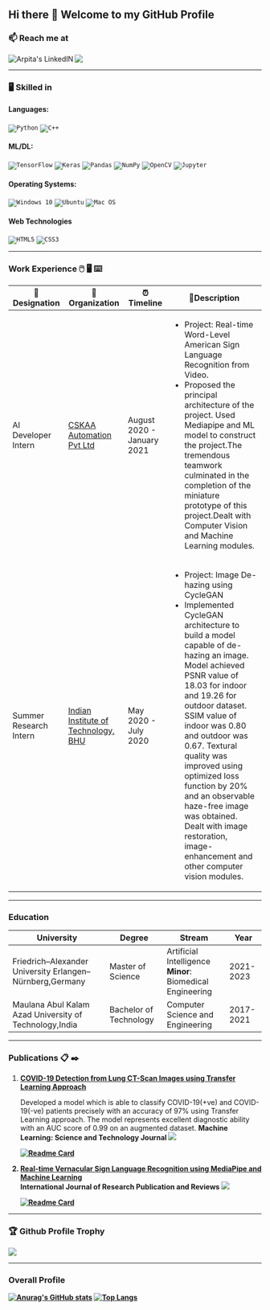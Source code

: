 ## Hi there 👋 Welcome to my GitHub Profile

<!--
**arpita739/arpita739** is a ✨ _special_ ✨ repository because its `README.md` (this file) appears on your GitHub profile.

Here are some ideas to get you started:

- 🔭 I’m currently working on 
- 🌱 I’m currently learning ...
- 👯 I’m looking to collaborate on ...
- 🤔 I’m looking for help with ...
- 💬 Ask me about ...
- 📫 How to reach me: ...
- 😄 Pronouns: ...
- ⚡ Fun fact: ...
-->
### 📫 Reach me at
<a href="https://www.linkedin.com/in/arpita-halder-8718b413b/">
  <img align="left" alt="Arpita's LinkedIN" src="https://img.shields.io/badge/linkedin-%230077B5.svg?style=for-the-badge&logo=linkedin&logoColor=white" />
</a>
<a href="mailto:arpitahalder739@gmail.com?">
  <img src="https://img.shields.io/badge/gmail-%23DD0031.svg?&style=for-the-badge&logo=gmail&logoColor=white"/></a>
</a>

<hr>

###  :desktop_computer: Skilled in 


#### Languages:
<code><img alt="Python" src="https://img.shields.io/badge/python-%2314354C.svg?style=for-the-badge&logo=python&logoColor=white"/></code>
<code><img alt="C++" src="https://img.shields.io/badge/c++-%2300599C.svg?style=for-the-badge&logo=c%2B%2B&logoColor=white"/></code>

#### ML/DL:
<code><img alt="TensorFlow" src="https://img.shields.io/badge/TensorFlow-%23FF6F00.svg?style=for-the-badge&logo=TensorFlow&logoColor=white" /></code>
<code><img alt="Keras" src="https://img.shields.io/badge/Keras-%23D00000.svg?style=for-the-badge&logo=Keras&logoColor=white"/></code>
<code><img alt="Pandas" src="https://img.shields.io/badge/pandas-%23150458.svg?style=for-the-badge&logo=pandas&logoColor=white" /></code>
<code><img alt="NumPy" src="https://img.shields.io/badge/numpy-%23013243.svg?style=for-the-badge&logo=numpy&logoColor=white" /></code>
<code><img alt="OpenCV" src="https://img.shields.io/badge/opencv-%23white.svg?style=for-the-badge&logo=opencv&logoColor=white"/></code>
<code><img alt="Jupyter" src="https://img.shields.io/badge/Jupyter-%23F37626.svg?style=for-the-badge&logo=Jupyter&logoColor=white" /></code>

#### Operating Systems:
<code><img alt="Windows 10" src="https://img.shields.io/badge/Windows-0078D6?style=for-the-badge&logo=windows&logoColor=white" /></code>
<code><img alt="Ubuntu" src="https://img.shields.io/badge/Ubuntu-E95420?style=for-the-badge&logo=ubuntu&logoColor=white" /></code>
<code><img alt="Mac OS" src="https://img.shields.io/badge/mac%20os-000000?style=for-the-badge&logo=apple&logoColor=white" /></code>

#### Web Technologies
<code><img alt="HTML5" src="https://img.shields.io/badge/html5-%23E34F26.svg?style=for-the-badge&logo=html5&logoColor=white"/></code>
<code><img alt="CSS3" src="https://img.shields.io/badge/css3-%231572B6.svg?style=for-the-badge&logo=css3&logoColor=white"/></code>

<hr>

### Work Experience :computer_mouse: :desktop_computer: :keyboard:

| 💼 Designation |  🏢Organization | ⏰Timeline  |💬Description|
| ---- | ---- | ---- |----|
| AI Developer Intern | [CSKAA Automation Pvt Ltd](http://www.cskaa.co.in/) | August 2020 - January 2021 |<ul><li>Project: Real-time Word-Level American Sign Language Recognition from Video.</li><li>Proposed the principal architecture of the project. Used Mediapipe and ML model to construct the project.The tremendous teamwork culminated in the completion of the miniature prototype of this project.Dealt with Computer Vision and Machine Learning modules.</li></ul>|
| Summer Research Intern | [Indian Institute of Technology, BHU](https://iitbhu.ac.in/) | May 2020 - July 2020 |<ul><li>Project: Image De-hazing using CycleGAN</li><li>Implemented CycleGAN architecture to build a model capable of de-hazing an image. Model achieved PSNR value of 18.03 for indoor and 19.26 for outdoor dataset. SSIM value of indoor was 0.80 and outdoor was 0.67. Textural quality was improved using optimized loss function by 20% and an observable haze-free image was obtained. Dealt with image restoration, image-enhancement and other computer vision modules.</li></ul>|

<hr>

### Education

|University|Degree|Stream|Year|
| ---- | ---- | ---- | ---- |
|Friedrich–Alexander University Erlangen–Nürnberg,Germany|Master of Science|Artificial Intelligence<br><strong>Minor</strong>: Biomedical Engineering|2021-2023|
|Maulana Abul Kalam Azad University of Technology,India|Bachelor of Technology|Computer Science and Engineering|2017-2021|

<hr>

### Publications :clipboard: :black_nib:
<ol>
    <li><a href="https://doi.org/10.1088/2632-2153/abf22c"/><strong>COVID-19 Detection from Lung CT-Scan Images using Transfer Learning Approach</strong></a></li> 
    <p>Developed a model which is able to classify COVID-19(+ve) and COVID-19(-ve) patients precisely with an accuracy of 97% using Transfer Learning approach. The model represents excellent diagnostic ability with an AUC score of 0.99 on an augmented dataset. <strong>Machine Learning: Science and Technology Journal<strong> <a href="https://doi.org/10.1088/2632-2153/abf22c"><img src="https://img.shields.io/badge/IOP%20Science-Publisher-blue"/></a></p>
  
  [![Readme Card](https://github-readme-stats.vercel.app/api/pin/?username=arpita739&repo=COVID-19-Detection-from-Lung-CT-Scan-Images-using-Transfer-Learning-Approach)](https://github.com/arpita739/COVID-19-Detection-from-Lung-CT-Scan-Images-using-Transfer-Learning-Approach)

<li><a href="https://www.ijrpr.com/uploads/V2ISSUE5/IJRPR462.pdf"/>Real-time Vernacular Sign Language Recognition using MediaPipe and Machine Learning</a></li><strong>International Journal of Research Publication and Reviews</strong> <a href="https://www.ijrpr.com/uploads/V2ISSUE5/IJRPR462.pdf"><img src="https://img.shields.io/badge/IJRPR-Publisher-blue"><a/>
  
  [![Readme Card](https://github-readme-stats.vercel.app/api/pin/?username=arpita739&repo=Real-time-Vernacular-Sign-Language-Recognition-using-MediaPipe-and-Machine-Learning)](https://github.com/arpita739/Real-time-Vernacular-Sign-Language-Recognition-using-MediaPipe-and-Machine-Learning)
  
</ol>

<hr>

  ### 🏆 Github Profile Trophy
  <a href="https://github.com/ryo-ma/github-profile-trophy">
    <img src="https://github-profile-trophy.vercel.app/?username=arpita739&column=7&hide=PullRequest"/>
  </a>

<hr>


### Overall Profile

[![Anurag's GitHub stats](https://github-readme-stats.vercel.app/api?username=arpita739)](https://github.com/anuraghazra/github-readme-stats)
[![Top Langs](https://github-readme-stats.vercel.app/api/top-langs/?username=arpita739&layout=compact)](https://github.com/anuraghazra/github-readme-stats)

  

